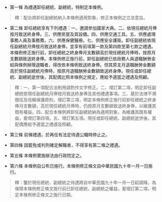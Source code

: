 * 第一條 為禮遇卸任總統、副總統，特制定本條例。

> 釋：配合將卸任副總統納入本條例適用對象，修正本條例之立法意旨。

* 第二條 卸任總統享有下列禮遇：一、邀請參加國家大典。二、依現任總統月俸按月致送終身俸。三、供應房屋及其設備。四、供應交通工具。五、供應處理事務人員及事務費。六、供應保健醫療。七、供應安全護衛。卸任副總統依現任副總統月俸按月致送終身俸，並享有前項第一款及第四款至第七款之禮遇。本條例修正施行前，卸任總統之終身俸月支數額高於現任總統月俸時，按原月支數額致送終身俸。本條例修正施行前，卸任副總統已依政務人員退職酬勞金給與條例辦理退職者，得改依本條例致送終身俸。但其原支月退職酬勞金數額高於現任副總統月俸時，按原月退職酬勞金數額致送終身俸。現任或卸任總統、副總統逝世後，其配偶比照本條例之規定，應給予適當之禮遇及照顧。

> 釋：一、第一項配合法制用語酌作文字修正。二、增訂第二項，明定卸任副總統依現任副總統月俸按月致送終身俸及其他禮遇事項。三、基於法律不溯既往及信賴保護原則，增訂第三項，明定本條例修正施行前卸任總統之終身俸月支數額，高於現任總統月俸時，仍按原月支數額致送終身俸，以維護其既有權益。四、配合本條例將卸任副總統納為適用對象，為維護其既有權益，爰增訂第四項。五、增訂第五項。現任或卸任總統、副總統逝世後，其配偶應給予適當之禮遇及照顧。

* 第三條 前條禮遇，於再任有法定待遇公職時停止之。

* 第四條 因罷免或判刑確定解職者，不得享有第二條之禮遇。

* 第五條 本條例實施辦法由行政院定之。

* 第六條 本條例自公布日施行。本條例修正條文自中華民國九十年一月一日施行。

> 釋：鑒於現任總統、副總統之待遇將自中華民國九十年一月一日起調降，為保障本條例修正條文施行前已卸任總統、副總統之權益，爰增訂第二項，明定本條例修正條文之施行日期。

